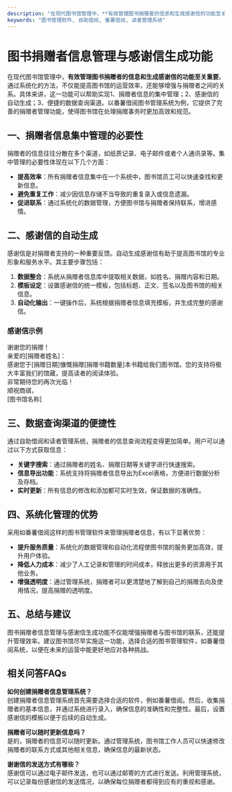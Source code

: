 ```yaml
---
description: "在现代图书馆管理中，**有效管理图书捐赠者的信息和生成感谢信的功能至关重要**。通过系统化的方法，不仅能提高图书馆的运营效率，还能够增强与捐赠者之间的关系。具体来讲，这一功能可以帮助实现1、捐赠者信息的集中管理；2、感谢信的自动生成；3、便捷的数据查询渠道。以番薯借阅图书管理系统为例，它提供了完善的捐赠者管理功能，使得图书馆在处理捐赠事务时更加高效和规范。"
keywords: "图书管理软件, 自助借阅, 番薯借阅, 读者管理系统"
---
```

# 图书捐赠者信息管理与感谢信生成功能

在现代图书馆管理中，**有效管理图书捐赠者的信息和生成感谢信的功能至关重要**。通过系统化的方法，不仅能提高图书馆的运营效率，还能够增强与捐赠者之间的关系。具体来讲，这一功能可以帮助实现1、捐赠者信息的集中管理；2、感谢信的自动生成；3、便捷的数据查询渠道。以番薯借阅图书管理系统为例，它提供了完善的捐赠者管理功能，使得图书馆在处理捐赠事务时更加高效和规范。

## 一、捐赠者信息集中管理的必要性

捐赠者的信息往往分散在多个渠道，如纸质记录、电子邮件或者个人通讯录等。集中管理的必要性体现在以下几个方面：

- **提高效率**：所有捐赠者信息集中在一个系统中，图书馆员工可以快速查找和更新信息。
- **避免重复工作**：减少因信息存储不当导致的重复录入或信息遗漏。
- **促进联系**：通过系统化的数据管理，方便图书馆与捐赠者保持联系，增进感情。

## 二、感谢信的自动生成

感谢信是对捐赠者支持的一种重要反馈。自动生成感谢信有助于提高图书馆的专业形象和服务水平。其主要步骤包括：

1. **数据整合**：系统从捐赠者信息库中提取相关数据，如姓名、捐赠内容和日期。
2. **模板设定**：设置感谢信的统一模板，包括标题、正文、签名以及图书馆的相关信息。
3. **自动化输出**：一键操作后，系统根据捐赠者信息填充模板，并生成完整的感谢信。

### 感谢信示例

谢谢您的捐赠！  
亲爱的[捐赠者姓名]：  
感谢您于[捐赠日期]慷慨捐赠[捐赠书籍数量]本书籍给我们图书馆。您的支持将极大丰富我们的馆藏，提高读者的阅读体验。  
非常期待您的再次光临！  
顺祝商祺，  
[图书馆名称]

## 三、数据查询渠道的便捷性

通过自助借阅和读者管理系统，捐赠者的信息查询流程变得更加简单。用户可以通过以下方式获取信息：

- **关键字搜索**：通过捐赠者的姓名、捐赠日期等关键字进行快速搜索。
- **信息导出功能**：系统支持将捐赠者信息导出为Excel表格，方便进行数据分析及存档。
- **实时更新**：所有信息的修改和添加都可实时生效，保证数据的准确性。

## 四、系统化管理的优势

采用如番薯借阅这样的图书管理软件来管理捐赠者信息，有以下显著优势：

- **提升服务质量**：系统化的数据管理和自动化流程使图书馆的服务更加高效，提升用户体验。
- **降低人力成本**：减少了人工记录和管理的时间成本，释放出更多的资源用于其他业务。
- **增强透明度**：通过管理系统，捐赠者可以更清楚地了解到自己的捐赠去向及使用情况，提高捐赠的透明度。

## 五、总结与建议

图书捐赠者信息管理与感谢信生成功能不仅能增强捐赠者与图书馆的联系，还能提升管理效率。建议图书馆尽早实施这一功能，选择合适的图书管理软件，如番薯借阅系统，以便在未来的运营中能更好地应对各种挑战。

## 相关问答FAQs

**如何创建捐赠者信息管理系统？**  
创建捐赠者信息管理系统首先需要选择合适的软件，例如番薯借阅。然后，收集捐赠者的基本信息，并通过系统进行录入，确保信息的准确性和完整性。最后，设置感谢信的模板以便于后续的自动生成。

**捐赠者可以随时更新信息吗？**  
是的，捐赠者的信息可以随时更新。通过管理系统，图书馆工作人员可以快速修改捐赠者的联系方式或其他相关信息，确保信息的最新状态。

**谢谢信的发送方式有哪些？**  
感谢信可以通过电子邮件发送，也可以通过邮寄的方式进行发送。利用管理系统，可以记录每份感谢信的发送情况，以确保每位捐赠者都得到应有的重视和感谢。
